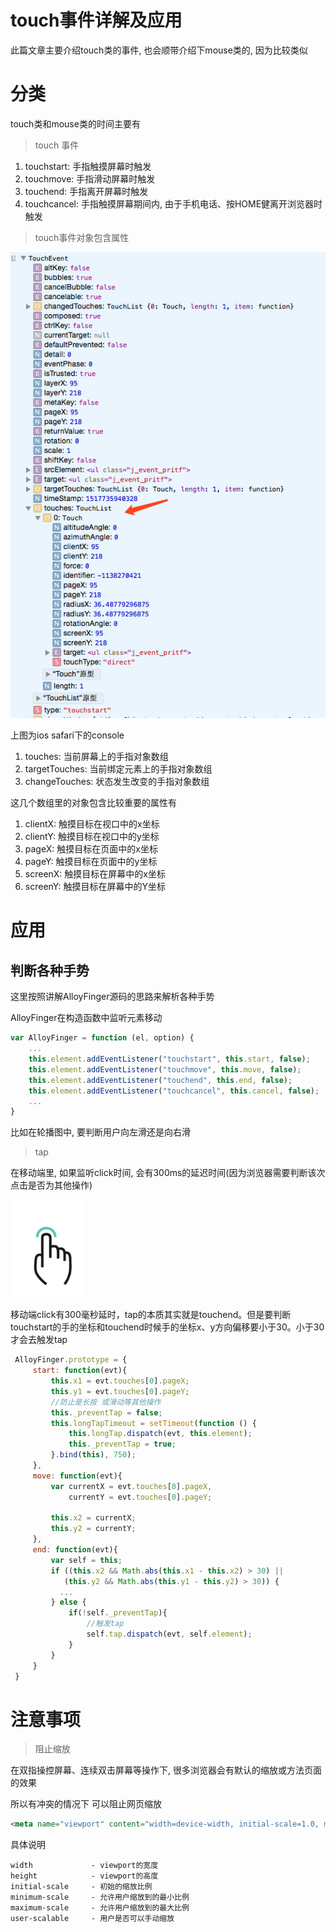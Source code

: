 # touch事件详解及应用

此篇文章主要介绍touch类的事件, 也会顺带介绍下mouse类的, 因为比较类似

# 分类

touch类和mouse类的时间主要有

> touch 事件

1. touchstart: 手指触摸屏幕时触发
2. touchmove: 手指滑动屏幕时触发
3. touchend: 手指离开屏幕时触发
4. touchcancel: 手指触摸屏幕期间内, 由于手机电话、按HOME健离开浏览器时触发

> touch事件对象包含属性

![touchstart触发类型](/assets/WX20180204-172400.png)

上图为ios safari下的console

1. touches: 当前屏幕上的手指对象数组
2. targetTouches: 当前绑定元素上的手指对象数组
3. changeTouches: 状态发生改变的手指对象数组

这几个数组里的对象包含比较重要的属性有

1. clientX: 触摸目标在视口中的x坐标
2. clientY: 触摸目标在视口中的y坐标
3. pageX: 触摸目标在页面中的x坐标
4. pageY: 触摸目标在页面中的y坐标
5. screenX: 触摸目标在屏幕中的x坐标
6. screenY: 触摸目标在屏幕中的Y坐标

# 应用

## 判断各种手势

这里按照讲解AlloyFinger源码的思路来解析各种手势

AlloyFinger在构造函数中监听元素移动

```javascript
var AlloyFinger = function (el, option) {
    ...
    this.element.addEventListener("touchstart", this.start, false);
    this.element.addEventListener("touchmove", this.move, false);
    this.element.addEventListener("touchend", this.end, false);
    this.element.addEventListener("touchcancel", this.cancel, false);
    ...
}
```

比如在轮播图中, 要判断用户向左滑还是向右滑

> tap

在移动端里, 如果监听click时间, 会有300ms的延迟时间(因为浏览器需要判断该次点击是否为其他操作)

![移动端tap](/assets/687474703a2f2f696d61676573323031352e636e626c6f67732e636f6d2f626c6f672f3130353431362f3230313631312f3130353431362d32303136313131313039353930363034352d3733333935373734312e706e67.png)

移动端click有300毫秒延时，tap的本质其实就是touchend。但是要判断touchstart的手的坐标和touchend时候手的坐标x、y方向偏移要小于30。小于30才会去触发tap

```javascript
 AlloyFinger.prototype = {
     start: function(evt){
         this.x1 = evt.touches[0].pageX;
         this.y1 = evt.touches[0].pageY;
         //防止是长按 或滑动等其他操作         
         this._preventTap = false;
         this.longTapTimeout = setTimeout(function () {
             this.longTap.dispatch(evt, this.element);
             this._preventTap = true;
         }.bind(this), 750);
     },
     move: function(evt){
         var currentX = evt.touches[0].pageX,
             currentY = evt.touches[0].pageY;
             
         this.x2 = currentX;
         this.y2 = currentY;
     },
     end: function(evt){
         var self = this;
         if ((this.x2 && Math.abs(this.x1 - this.x2) > 30) ||
            (this.y2 && Math.abs(this.y1 - this.y2) > 30)) {
           ...
         } else {
             if(!self._preventTap){
                 //触发tap
                 self.tap.dispatch(evt, self.element);
             }
         }
     }
 }
```

# 注意事项

> 阻止缩放

在双指操控屏幕、连续双击屏幕等操作下, 很多浏览器会有默认的缩放或方法页面的效果

所以有冲突的情况下 可以阻止网页缩放

```html
<meta name="viewport" content="width=device-width, initial-scale=1.0, maximum-scale=1.0, user-scalable=no">
```

具体说明

```
width             - viewport的宽度 
height            - viewport的高度
initial-scale     - 初始的缩放比例
minimum-scale     - 允许用户缩放到的最小比例
maximum-scale     - 允许用户缩放到的最大比例
user-scalable     - 用户是否可以手动缩放
```